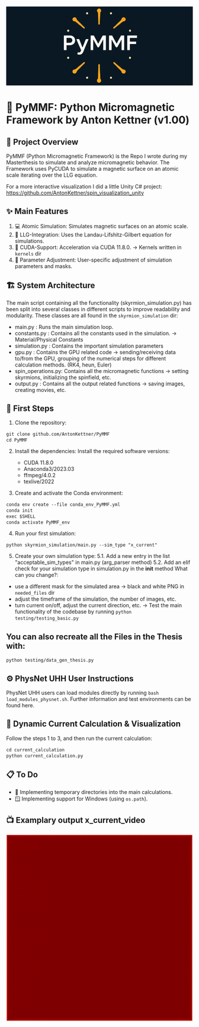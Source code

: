 ![PyMMF Logo](assets/PyMMF_logo_0.2.png)

# 🧲 PyMMF: Python Micromagnetic Framework by Anton Kettner (v1.00)

## 🚀 Project Overview

PyMMF (Python Micromagnetic Framework) is the Repo I wrote during my Masterthesis to simulate and analyze micromagnetic behavior. The Framework uses PyCUDA to simulate a magnetic surface on an atomic scale iterating over the LLG equation.

For a more interactive visualization I did a little Unity C# project: https://github.com/AntonKettner/spin_visualization_unity

## ✨ Main Features

1. 💻 Atomic Simulation: Simulates magnetic surfaces on an atomic scale.
2. 🔄 LLG-Integration: Uses the Landau-Lifshitz-Gilbert equation for simulations.
3. 🚀 CUDA-Support: Acceleration via CUDA 11.8.0. -> Kernels written in `kernels` dir
4. 🔧 Parameter Adjustment: User-specific adjustment of simulation parameters and masks.

## 🏗️ System Architecture

The main script containing all the functionality (skyrmion_simulation.py) has been split into several classes in different scripts to improve readability and modularity.
These classes are all found in the `skyrmion_simulation` dir:
- main.py           : Runs the main simulation loop.
- constants.py      : Contains all the constants used in the simulation. -> Material/Physical Constants
- simulation.py     : Contains the important simulation parameters
- gpu.py            : Contains the GPU related code -> sending/receiving data to/from the GPU, grouping of the numerical steps for different calculation methods. (RK4, heun, Euler)
- spin_operations.py: Contains all the micromagnetic functions -> setting skyrmions, initializing the spinfield, etc.
- output.py         : Contains all the output related functions -> saving images, creating movies, etc.

## 🚀 First Steps

1. Clone the repository:   
```shell 
git clone github.com/AntonKettner/PyMMF
cd PyMMF
```

2. Install the dependencies: Install the required software versions:
   - CUDA 11.8.0
   - Anaconda3/2023.03
   - ffmpeg/4.0.2
   - texlive/2022

3. Create and activate the Conda environment:
```shell 
conda env create --file conda_env_PyMMF.yml
conda init
exec $SHELL
conda activate PyMMF_env
```

4. Run your first simulation:
```shell
python skyrmion_simulation/main.py --sim_type "x_current"
```

5. Create your own simulation type:
5.1. Add a new entry in the list "acceptable_sim_types" in main.py (arg_parser method)
5.2. Add an elif check for your simulation type in simulation.py in the __init__ method
What can you change?:
- use a different mask for the simulated area -> black and white PNG in `needed_files` dir
- adjust the timeframe of the simulation, the number of images, etc.
- turn current on/off, adjust the current direction, etc.
-> Test the main functionality of the codebase by running `python testing/testing_basic.py`

## You can also recreate all the Files in the Thesis with:
```shell
python testing/data_gen_thesis.py
```

## ⚙️ PhysNet UHH User Instructions

PhysNet UHH users can load modules directly by running `bash load_modules_physnet.sh`. Further information and test environments can be found here.

## 🔄 Dynamic Current Calculation & Visualization

Follow the steps 1 to 3, and then run the current calculation:
```shell
cd current_calculation
python current_calculation.py
```


## 📋 To Do

- 📂 Implementing temporary directories into the main calculations.
- 🪟 Implementing support for Windows (using `os.path`).

## 📺 Examplary output x_current_video

![Examplary output](assets/skyrmion_x_current.gif)

